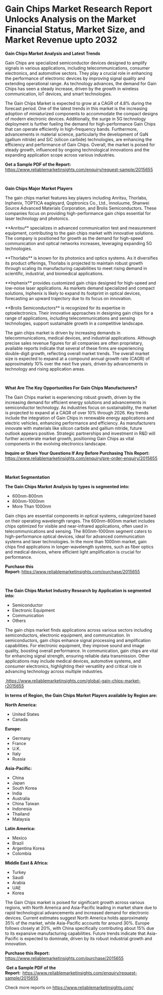 <p><h1>Gain Chips Market Research Report Unlocks Analysis on the Market Financial Status, Market Size, and Market Revenue upto 2032</h1></p><p><strong>Gain Chips Market Analysis and Latest Trends</strong></p>
<p><p>Gain Chips are specialized semiconductor devices designed to amplify signals in various applications, including telecommunications, consumer electronics, and automotive sectors. They play a crucial role in enhancing the performance of electronic devices by improving signal quality and extending operational range. As technology advances, the demand for Gain Chips has seen a steady increase, driven by the growth in wireless communication, IoT devices, and smart technologies.</p><p>The Gain Chips Market is expected to grow at a CAGR of 4.8% during the forecast period. One of the latest trends in this market is the increasing adoption of miniaturized components to accommodate the compact designs of modern electronic devices. Additionally, the surge in 5G technology deployment is further fueling the demand for high-performance Gain Chips that can operate efficiently in high-frequency bands. Furthermore, advancements in material science, particularly the development of GaN (gallium nitride) and SiC (silicon carbide) technologies, are enhancing the efficiency and performance of Gain Chips. Overall, the market is poised for steady growth, influenced by ongoing technological innovations and the expanding application scope across various industries.</p></p>
<p><strong>Get a Sample PDF of the Report:&nbsp;</strong> <a href="https://www.reliablemarketinsights.com/enquiry/request-sample/2015655?utm_campaign=2129&utm_medium=2&utm_source=Github&utm_content=ia&utm_term=15022025&utm_id=gain-chips">https://www.reliablemarketinsights.com/enquiry/request-sample/2015655</a></p>
<p>&nbsp;</p>
<p><strong>Gain Chips Major Market Players</strong></p>
<p><p>The gain chips market features key players including Anritsu, Thorlabs, Inphenix, TOPTICA eagleyard, Qoptronics Co., Ltd., Innoluume, Shanwei Source Advanced Materials Corporation, and Brolis Semiconductors. These companies focus on providing high-performance gain chips essential for laser technology and photonics.</p><p>**Anritsu** specializes in advanced communication test and measurement equipment, contributing to the gain chips market with innovative solutions. The company is positioned for growth as the demand for high-speed communication and optical networks increases, leveraging expanding 5G technologies.</p><p>**Thorlabs** is known for its photonics and optics systems. As it diversifies its product offerings, Thorlabs is projected to maintain robust growth through scaling its manufacturing capabilities to meet rising demand in scientific, industrial, and biomedical applications.</p><p>**Inphenix** provides customized gain chips designed for high-speed and low-noise laser applications. As markets demand specialized and compact solutions, Inphenix is likely to expand its footprint in optical devices, forecasting an upward trajectory due to its focus on innovation.</p><p>**Brolis Semiconductors** is recognized for its expertise in optoelectronics. Their innovative approaches in designing gain chips for a range of applications, including telecommunications and sensing technologies, support sustainable growth in a competitive landscape.</p><p>The gain chips market is driven by increasing demands in telecommunications, medical devices, and industrial applications. Although precise sales revenue figures for all companies are often proprietary, available reports indicate that several of these firms are experiencing double-digit growth, reflecting overall market trends. The overall market size is expected to expand at a compound annual growth rate (CAGR) of approximately 10% over the next five years, driven by advancements in technology and rising application areas.</p></p>
<p>&nbsp;</p>
<p><strong>What Are The Key Opportunities For Gain Chips Manufacturers?</strong></p>
<p><p>The Gain Chips market is experiencing robust growth, driven by the increasing demand for efficient energy solutions and advancements in semiconductor technology. As industries focus on sustainability, the market is projected to expand at a CAGR of over 10% through 2026. Key trends include the integration of Gain Chips in renewable energy applications and electric vehicles, enhancing performance and efficiency. As manufacturers innovate with materials like silicon carbide and gallium nitride, future outlook appears positive. Strategic partnerships and investment in R&D will further accelerate market growth, positioning Gain Chips as vital components in the evolving electronics landscape.</p></p>
<p><strong>Inquire or Share Your Questions If Any Before Purchasing This Report:</strong> <a href="https://www.reliablemarketinsights.com/enquiry/pre-order-enquiry/2015655?utm_campaign=2129&utm_medium=2&utm_source=Github&utm_content=ia&utm_term=15022025&utm_id=gain-chips">https://www.reliablemarketinsights.com/enquiry/pre-order-enquiry/2015655</a></p>
<p>&nbsp;</p>
<p><strong>Market Segmentation</strong></p>
<p><strong>The Gain Chips Market Analysis by types is segmented into:</strong></p>
<p><ul><li>600nm-800nm</li><li>800nm-1000nm</li><li>More Than 1000nm</li></ul></p>
<p><p>Gain chips are essential components in optical systems, categorized based on their operating wavelength ranges. The 600nm-800nm market includes chips optimized for visible and near-infrared applications, often used in telecommunications and sensing. The 800nm-1000nm segment caters to high-performance optical devices, ideal for advanced communication systems and laser technologies. In the more than 1000nm market, gain chips find applications in longer-wavelength systems, such as fiber optics and medical devices, where efficient light amplification is crucial for performance.</p></p>
<p><strong>Purchase this Report:&nbsp;</strong><a href="https://www.reliablemarketinsights.com/purchase/2015655?utm_campaign=2129&utm_medium=2&utm_source=Github&utm_content=ia&utm_term=15022025&utm_id=gain-chips">https://www.reliablemarketinsights.com/purchase/2015655</a></p>
<p>&nbsp;</p>
<p><strong>The Gain Chips Market Industry Research by Application is segmented into:</strong></p>
<p><ul><li>Semiconductor</li><li>Electronic Equipment</li><li>Communication</li><li>Others</li></ul></p>
<p><p>The gain chips market finds applications across various sectors including semiconductors, electronic equipment, and communication. In semiconductors, gain chips enhance signal processing and amplification capabilities. For electronic equipment, they improve sound and image quality, boosting overall performance. In communication, gain chips are vital for enhancing signal strength, ensuring reliable data transmission. Other applications may include medical devices, automotive systems, and consumer electronics, highlighting their versatility and critical role in advancing technology across multiple industries.</p></p>
<p><a href="https://www.reliablemarketinsights.com/global-gain-chips-market-r2015655?utm_campaign=2129&utm_medium=2&utm_source=Github&utm_content=ia&utm_term=15022025&utm_id=gain-chips">&nbsp;https://www.reliablemarketinsights.com/global-gain-chips-market-r2015655</a></p>
<p><strong>In terms of Region, the Gain Chips Market Players available by Region are:</strong></p>
<p>
    <p> <strong> North America: </strong>
        <ul>
            <li>United States</li>
            <li>Canada</li>
        </ul>
        </p> 
    <p> <strong> Europe: </strong>
        <ul>
            <li>Germany</li>
            <li>France</li>
            <li>U.K.</li>
            <li>Italy</li>
            <li>Russia</li>
        </ul>
        </p> 
    <p> <strong> Asia-Pacific: </strong>
        <ul>
            <li>China</li>
            <li>Japan</li>
            <li>South Korea</li>
            <li>India</li>
            <li>Australia</li>
            <li>China Taiwan</li>
            <li>Indonesia</li>
            <li>Thailand</li>
            <li>Malaysia</li>
        </ul>
        </p> 
    <p> <strong> Latin America: </strong>
        <ul>
            <li>Mexico</li>
            <li>Brazil</li>
            <li>Argentina Korea</li>
            <li>Colombia</li>
        </ul>
        </p> 
    <p> <strong> Middle East & Africa: </strong>
        <ul>
            <li>Turkey</li>
            <li>Saudi</li>
            <li>Arabia</li>
            <li>UAE</li>
            <li>Korea</li>
        </ul>
    </p>
    </p>
<p><p>The Gain Chips market is poised for significant growth across various regions, with North America and Asia-Pacific leading in market share due to rapid technological advancements and increased demand for electronic devices. Current estimates suggest North America holds approximately 35% of the market, while Asia-Pacific accounts for around 30%. Europe follows closely at 20%, with China specifically contributing about 15% due to its expansive manufacturing capabilities. Future trends indicate that Asia-Pacific is expected to dominate, driven by its robust industrial growth and innovation.</p></p>
<p><strong>Purchase this Report: </strong><a href="https://www.reliablemarketinsights.com/purchase/2015655?utm_campaign=2129&utm_medium=2&utm_source=Github&utm_content=ia&utm_term=15022025&utm_id=gain-chips">https://www.reliablemarketinsights.com/purchase/2015655</a></p>
<p>&nbsp;<strong>Get a Sample PDF of the Report:&nbsp;&nbsp;</strong><a href="https://www.reliablemarketinsights.com/enquiry/request-sample/2015655?utm_campaign=2129&utm_medium=2&utm_source=Github&utm_content=ia&utm_term=15022025&utm_id=gain-chips">https://www.reliablemarketinsights.com/enquiry/request-sample/2015655</a></p>
<p><strong></strong></p>
<p>Check more reports on <a href="https://www.reliablemarketinsights.com/?utm_campaign=2129&utm_medium=2&utm_source=Github&utm_content=ia&utm_term=15022025&utm_id=gain-chips">https://www.reliablemarketinsights.com/</a></p>